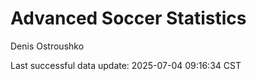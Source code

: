 # Advanced Soccer Statistics
Denis Ostroushko

<!-- gfm -->

Last successful data update: 2025-07-04 09:16:34 CST
